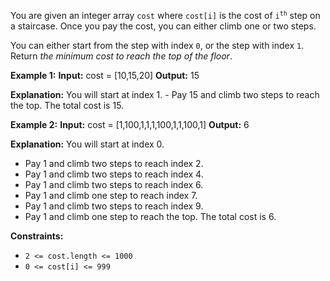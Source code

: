 You are given an integer array `cost` where `cost[i]` is the 
cost of <code>i<sup>th</sup></code> step on a staircase. 
Once you pay the cost, you can either climb one or two steps.

You can either start from the step with index `0`, or the step with index `1`.
Return _the minimum cost to reach the top of the floor_.

**Example 1:**
**Input:** cost = [10,15,20]
**Output:** 15

**Explanation:** You will start at index 1. - Pay 15 and climb two steps to reach the top. The total cost is 15.

**Example 2:**
**Input:** cost = [1,100,1,1,1,100,1,1,100,1]
**Output:** 6

**Explanation:** You will start at index 0. 

- Pay 1 and climb two steps to reach index 2. 
- Pay 1 and climb two steps to reach index 4. 
- Pay 1 and climb two steps to reach index 6. 
- Pay 1 and climb one step to reach index 7. 
- Pay 1 and climb two steps to reach index 9. 
- Pay 1 and climb one step to reach the top. 
  The total cost is 6.

**Constraints:**

*   `2 <= cost.length <= 1000`
*   `0 <= cost[i] <= 999`